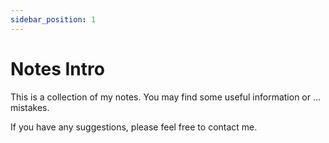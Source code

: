 ```yaml
---
sidebar_position: 1
---
```


# Notes Intro

This is a collection of my notes.
You may find some useful information or ... mistakes.

If you have any suggestions, please feel free to contact me.